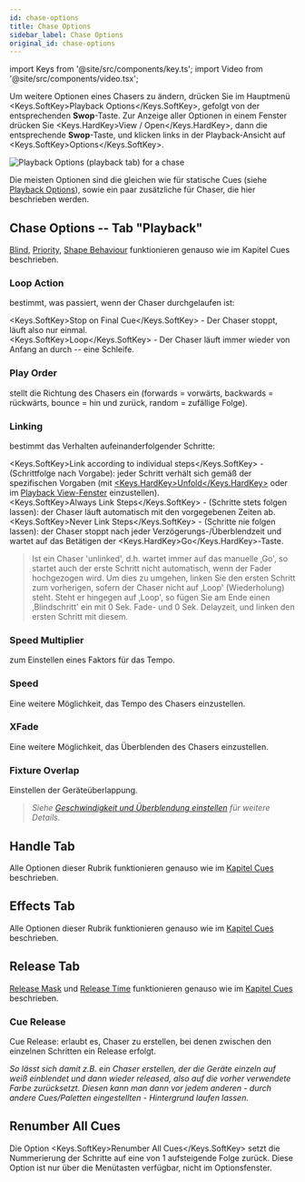 ```yaml
---
id: chase-options
title: Chase Options
sidebar_label: Chase Options
original_id: chase-options
---
```


import Keys from '@site/src/components/key.ts';
import Video from '@site/src/components/video.tsx';

Um weitere Optionen eines Chasers zu ändern, drücken Sie im Hauptmenü
<Keys.SoftKey>Playback Options</Keys.SoftKey>, gefolgt von der entsprechenden <strong>Swop</strong>-Taste. Zur
Anzeige aller Optionen in einem Fenster drücken Sie <Keys.HardKey>View / Open</Keys.HardKey>, dann die
entsprechende <strong>Swop</strong>-Taste, und klicken links in der Playback-Ansicht
auf <Keys.SoftKey>Options</Keys.SoftKey>.

![Playback Options (playback tab) for a chase](/docs/images/Playback-Options-Chase-Playback-Tab.png)

Die meisten Optionen sind die gleichen wie für statische Cues (siehe
[Playback Options](../cues/playback-options.md)), sowie ein paar 
zusätzliche für Chaser, die hier beschrieben werden.

## Chase Options -- Tab "Playback"

[Blind](../cues/playback-options.md#blind), [Priority](../cues/playback-options.md#priority), 
[Shape Behaviour](../cues/playback-options.md#shape-behaviour) funktionieren genauso wie im Kapitel Cues beschrieben.

### Loop Action
bestimmt, was passiert, wenn der Chaser durchgelaufen ist:

<Keys.SoftKey>Stop on Final Cue</Keys.SoftKey> - Der Chaser stoppt, läuft also nur einmal.\
<Keys.SoftKey>Loop</Keys.SoftKey> - Der Chaser läuft immer wieder von Anfang an durch -- eine
Schleife.

### Play Order
stellt die Richtung des Chasers ein (forwards = vorwärts, backwards 
= rückwärts, bounce = hin und zurück, random = zufällige Folge).

### Linking
bestimmt das Verhalten aufeinanderfolgender Schritte:

<Keys.SoftKey>Link according to individual steps</Keys.SoftKey> - (Schrittfolge nach Vorgabe):
jeder Schritt verhält sich gemäß der spezifischen Vorgaben (mit
[<Keys.HardKey>Unfold</Keys.HardKey>](editing-a-chase.md#ändern-eines-chasers-mit-der-unfold-funktion) oder im [Playback View-Fenster](editing-a-chase.md#einen-chaser-zum-editieren-öffnen) einzustellen).\
<Keys.SoftKey>Always Link Steps</Keys.SoftKey> - (Schritte stets folgen lassen): der Chaser
läuft automatisch mit den vorgegebenen Zeiten ab.\
<Keys.SoftKey>Never Link Steps</Keys.SoftKey> - (Schritte nie folgen lassen): der Chaser stoppt
nach jeder Verzögerungs-/Überblendzeit und wartet auf das Betätigen
der <Keys.HardKey>Go</Keys.HardKey>-Taste.

> Ist ein Chaser 'unlinked', d.h. wartet immer auf das manuelle ‚Go', so startet auch der erste Schritt nicht automatisch, wenn der Fader hochgezogen wird. Um dies zu umgehen, linken Sie den ersten Schritt zum vorherigen, sofern der Chaser nicht auf ‚Loop' (Wiederholung) steht. Steht er hingegen auf ‚Loop', so fügen Sie am Ende einen ‚Blindschritt' ein mit 0 Sek. Fade- und 0 Sek. Delayzeit, und linken den ersten Schritt mit diesem.

### Speed Multiplier
zum Einstellen eines Faktors für das Tempo.

### Speed
Eine weitere Möglichkeit, das Tempo des Chasers einzustellen.

### XFade
Eine weitere Möglichkeit, das Überblenden des Chasers
einzustellen.

### Fixture Overlap
Einstellen der Geräteüberlappung.

> *Siehe [Geschwindigkeit und Überblendung einstellen](chase-playback.md#geschwindigkeit-und-überblendung-einstellen) für weitere Details.*

## Handle Tab

Alle Optionen dieser Rubrik funktionieren genauso wie im [Kapitel Cues](../cues/playback-options.md#playback-options---tab-handle) beschrieben.

## Effects Tab

Alle Optionen dieser Rubrik funktionieren genauso wie im [Kapitel Cues](../cues/playback-options.md#playback-options----tab-effects) beschrieben.

## Release Tab

[Release Mask](../cues/playback-options.md#release-mask) und 
[Release Time](../cues/playback-options.md#release-time) funktionieren genauso wie im
[Kapitel Cues](../cues/playback-options.md#playback-options----tab-release) beschrieben.

### Cue Release
Cue Release: erlaubt es, Chaser zu erstellen, bei denen zwischen den
einzelnen Schritten ein Release erfolgt. 

*So lässt sich damit z.B. ein Chaser erstellen, der die Geräte einzeln 
auf weiß einblendet und dann wieder released, also auf die vorher 
verwendete Farbe zurücksetzt. Diesen kann man dann vor jedem anderen -
 durch andere Cues/Paletten eingestellten - Hintergrund laufen lassen.*

## Renumber All Cues

Die Option <Keys.SoftKey>Renumber All Cues</Keys.SoftKey> setzt die Nummerierung der Schritte auf
eine von 1 aufsteigende Folge zurück. Diese Option ist nur über die
Menütasten verfügbar, nicht im Optionsfenster.